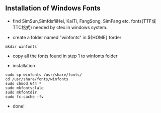 ## Installation of Windows Fonts

* find SimSun,SimfdsfiiHei, KaiTi, FangSong, SimFang etc. fonts(TTF或TTC格式) needed by ctex in windows system.

* create a folder named "winfonts" in ${HOME} forder
```
mkdir winfonts
```
* copy all the fonts found in step 1 to winfonts folder 

* installation
```
sudo cp winfonts /usr/share/fonts/
cd /usr/share/fonts/winfonts
sudo chmod 644 *
sudo mkfontsclale
sudo mkfontdir
sudo fc-cache -fv
```
* done!
